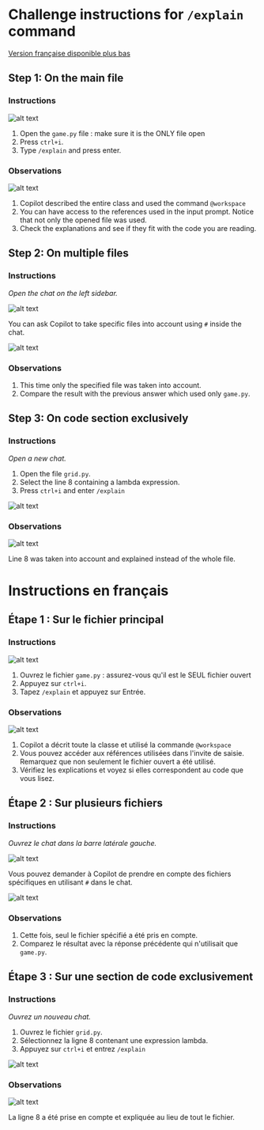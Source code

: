# Challenge instructions for `/explain` command

[Version française disponible plus bas](#instructions-en-français)

## Step 1: On the main file
### Instructions
![alt text](image.png)
1. Open the `game.py` file : make sure it is the ONLY file open
2. Press `ctrl+i`.
3. Type `/explain` and press enter.

### Observations
![alt text](image-2.png)
1. Copilot described the entire class and used the command `@workspace`
2. You can have access to the references used in the input prompt. Notice that not only the opened file was used.
3. Check the explanations and see if they fit with the code you are reading.

## Step 2: On multiple files
### Instructions

*Open the chat on the left sidebar.*

![alt text](image-5.png)

You can ask Copilot to take specific files into account using `#` inside the chat.

![alt text](image-3.png)

### Observations
1. This time only the specified file was taken into account.
2. Compare the result with the previous answer which used only `game.py`.

## Step 3: On code section exclusively
### Instructions
*Open a new chat.*
1. Open the file `grid.py`.
2. Select the line 8 containing a lambda expression.
3. Press `ctrl+i` and enter `/explain`

![alt text](image-6.png)

### Observations

![alt text](image-7.png)

Line 8 was taken into account and explained instead of the whole file.

# Instructions en français

## Étape 1 : Sur le fichier principal
### Instructions
![alt text](image.png)
1. Ouvrez le fichier `game.py` : assurez-vous qu'il est le SEUL fichier ouvert
2. Appuyez sur `ctrl+i`.
3. Tapez `/explain` et appuyez sur Entrée.

### Observations
![alt text](image-2.png)
1. Copilot a décrit toute la classe et utilisé la commande `@workspace`
2. Vous pouvez accéder aux références utilisées dans l'invite de saisie. Remarquez que non seulement le fichier ouvert a été utilisé.
3. Vérifiez les explications et voyez si elles correspondent au code que vous lisez.

## Étape 2 : Sur plusieurs fichiers
### Instructions

*Ouvrez le chat dans la barre latérale gauche.*

![alt text](image-5.png)

Vous pouvez demander à Copilot de prendre en compte des fichiers spécifiques en utilisant `#` dans le chat.

![alt text](image-3.png)

### Observations
1. Cette fois, seul le fichier spécifié a été pris en compte.
2. Comparez le résultat avec la réponse précédente qui n'utilisait que `game.py`.

## Étape 3 : Sur une section de code exclusivement
### Instructions
*Ouvrez un nouveau chat.*
1. Ouvrez le fichier `grid.py`.
2. Sélectionnez la ligne 8 contenant une expression lambda.
3. Appuyez sur `ctrl+i` et entrez `/explain`

![alt text](image-6.png)

### Observations

![alt text](image-7.png)

La ligne 8 a été prise en compte et expliquée au lieu de tout le fichier.